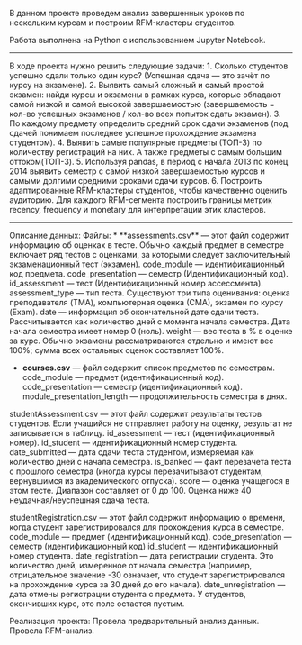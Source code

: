 В данном проекте проведем анализ завершенных уроков по нескольким курсам и построим RFM-кластеры студентов.

Работа выполнена на Python с использованием Jupyter Notebook.
<hr>
В ходе проекта нужно решить следующие задачи:
1. Сколько студентов успешно сдали только один курс? (Успешная сдача — это зачёт по курсу на экзамене).
2. Выявить самый сложный и самый простой экзамен: найди курсы и экзамены в рамках курса, которые обладают самой низкой и самой высокой завершаемостью (завершаемость = кол-во успешных экзаменов / кол-во всех попыток сдать экзамен).
3. По каждому предмету определить средний срок сдачи экзаменов (под сдачей понимаем последнее успешное прохождение экзамена студентом).
4. Выявить самые популярные предметы (ТОП-3) по количеству регистраций на них. А также предметы с самым большим оттоком(ТОП-3).
5. Используя pandas, в период с начала 2013 по конец 2014 выявить семестр с самой низкой завершаемостью курсов и самыми долгими средними сроками сдачи курсов. 
6. Построить адаптированные RFM-кластеры студентов, чтобы качественно оценить аудиторию. Для каждого RFM-сегмента построить границы метрик recency, frequency и monetary для интерпретации этих кластеров. 
<hr>
Описание данных:
Файлы: 
* **assessments.csv** — этот файл содержит информацию об оценках в тесте. Обычно каждый предмет в семестре включает ряд тестов с оценками, за которыми следует заключительный экзаменационный тест (экзамен).
code_module — идентификационный код предмета.
code_presentation — семестр (Идентификационный код).
id_assessment — тест (Идентификационный номер ассессмента).
assessment_type — тип теста. Существуют три типа оценивания: оценка преподавателя (TMA), компьютерная оценка (СМА), экзамен по курсу (Exam).
date — информация об окончательной дате сдачи теста. Рассчитывается как количество дней с момента начала семестра. Дата начала семестра имеет номер 0 (ноль).
weight — вес теста в % в оценке за курс. Обычно экзамены рассматриваются отдельно и имеют вес 100%; сумма всех остальных оценок составляет 100%.

* **courses.csv** — файл содержит список предметов по семестрам.
code_module — предмет (идентификационный код).
code_presentation — семестр (идентификационный код).
module_presentation_length — продолжительность семестра в днях.

studentAssessment.csv — этот файл содержит результаты тестов студентов. Если учащийся не отправляет работу на оценку, результат не записывается в таблицу.
id_assessment — тест (идентификационный номер).
id_student — идентификационный номер студента.
date_submitted — дата сдачи теста студентом, измеряемая как количество дней с начала семестра.
is_banked — факт перезачета теста с прошлого семестра (иногда курсы перезачитывают студентам, вернувшимся из академического отпуска).
score — оценка учащегося в этом тесте. Диапазон составляет от 0 до 100. Оценка ниже 40 неудачная/неуспешная сдача теста.

studentRegistration.csv — этот файл содержит информацию о времени, когда студент зарегистрировался для прохождения курса в семестре.
code_module — предмет (идентификационный код).
code_presentation — семестр (идентификационный код)
id_student — идентификационный номер студента.
date_registration — дата регистрации студента. Это количество дней, измеренное от начала семестра (например, отрицательное значение -30 означает, что студент зарегистрировался на прохождение курса за 30 дней до его начала).
date_unregistration — дата отмены регистрации студента с предмета. У студентов, окончивших курс, это поле остается пустым.

Реализация проекта:
Провела предварительный анализ данных.
Провела RFM-анализ.
